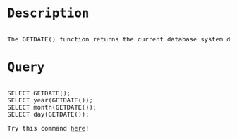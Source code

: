 <pre>
<h1>Description</h1>
The GETDATE() function returns the current database system date and time, in a 'YYYY-MM-DD hh:mm:ss.mmm' format.
<h1>Query</h1>
SELECT GETDATE();
SELECT year(GETDATE());
SELECT month(GETDATE());
SELECT day(GETDATE());

Try this command <a href="https://www.w3schools.com/sql/trysql.asp?filename=trysql_select_all">here</a>!
</pre>
